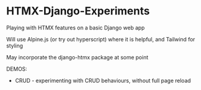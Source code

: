 # HTMX-Django-Experiments
 Playing with HTMX features on a basic Django web app

 Will use Alpine.js (or try out hyperscript) where it is helpful, and Tailwind for styling 

 May incorporate the django-htmx package at some point

 DEMOS:
 - CRUD - experimenting with CRUD behaviours, without full page reload
